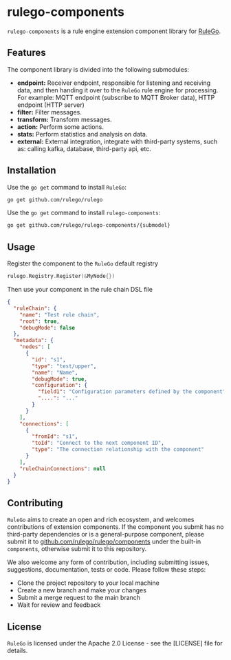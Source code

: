 # rulego-components

`rulego-components` is a rule engine extension component library for [RuleGo](https://github.com/rulego/rulego).

## Features
The component library is divided into the following submodules:
* **endpoint:** Receiver endpoint, responsible for listening and receiving data, and then handing it over to the `RuleGo` rule engine for processing. For example: MQTT endpoint (subscribe to MQTT Broker data), HTTP endpoint (HTTP server)
* **filter:** Filter messages.
* **transform:** Transform messages.
* **action:** Perform some actions.
* **stats:** Perform statistics and analysis on data.
* **external:** External integration, integrate with third-party systems, such as: calling kafka, database, third-party api, etc.

## Installation

Use the `go get` command to install `RuleGo`:

```bash
go get github.com/rulego/rulego
```

Use the `go get` command to install `rulego-components`:

```bash
go get github.com/rulego/rulego-components/{submodel}
```


## Usage

Register the component to the `RuleGo` default registry
```go
rulego.Registry.Register(&MyNode{})
```

Then use your component in the rule chain DSL file
```json
{
  "ruleChain": {
    "name": "Test rule chain",
    "root": true,
    "debugMode": false
  },
  "metadata": {
    "nodes": [
      {
        "id": "s1",
        "type": "test/upper",
        "name": "Name",
        "debugMode": true,
        "configuration": {
          "field1": "Configuration parameters defined by the component",
          "....": "..."
        }
      }
    ],
    "connections": [
      {
        "fromId": "s1",
        "toId": "Connect to the next component ID",
        "type": "The connection relationship with the component"
      }
    ],
    "ruleChainConnections": null
  }
}
```

## Contributing

`RuleGo` aims to create an open and rich ecosystem, and welcomes contributions of extension components. If the component you submit has no third-party dependencies or is a general-purpose component, please submit it to [github.com/rulego/rulego/components](https://github.com/rulego/rulego) under the built-in `components`,
otherwise submit it to this repository.

We also welcome any form of contribution, including submitting issues, suggestions, documentation, tests or code. Please follow these steps:

* Clone the project repository to your local machine
* Create a new branch and make your changes
* Submit a merge request to the main branch
* Wait for review and feedback

## License

`RuleGo` is licensed under the Apache 2.0 License - see the [LICENSE] file for details.
